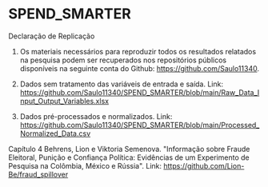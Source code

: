 # SPEND_SMARTER
Declaração de Replicação

1) Os materiais necessários para reproduzir todos os resultados relatados na pesquisa podem ser recuperados nos repositórios públicos disponíveis na seguinte conta do Github: https://github.com/Saulo11340.

2) Dados sem tratamento das variáveis de entrada e saída. Link: https://github.com/Saulo11340/SPEND_SMARTER/blob/main/Raw_Data_Input_Output_Variables.xlsx

3) Dados pré-processados e normalizados. Link: https://github.com/Saulo11340/SPEND_SMARTER/blob/main/Processed_Normalized_Data.csv

Capítulo 4 Behrens, Lion e Viktoria Semenova. "Informação sobre Fraude Eleitoral, Punição e Confiança Política: Evidências de um Experimento de Pesquisa na Colômbia, México e Rússia". Link: https://github.com/Lion-Be/fraud_spillover
